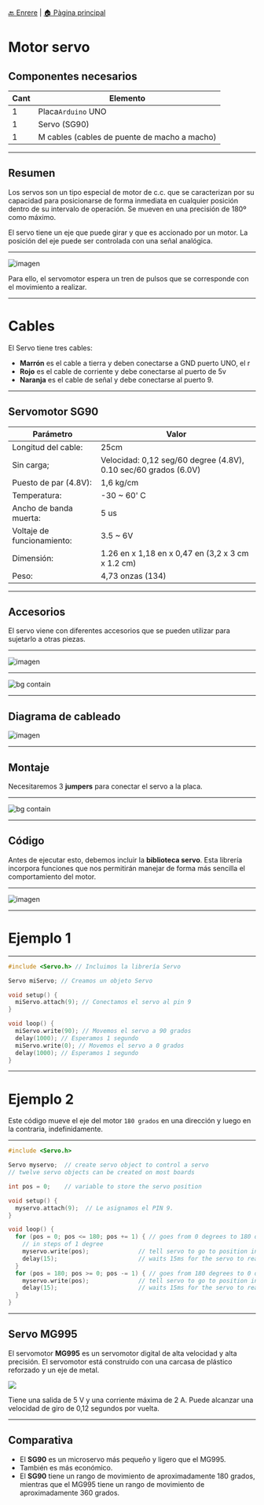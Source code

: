 [🔙 Enrere](../) | [🏠 Pàgina principal](http://danimrprofe.github.io/apuntes/)

# Motor servo

## Componentes necesarios

| Cant | Elemento                                     |
| ---- | -------------------------------------------- |
| 1    | Placa``Arduino`` UNO                         |
| 1    | Servo (SG90)                                 |
| 1    | M cables (cables de puente de macho a macho) |

---

## Resumen

Los servos son un tipo especial de motor de c.c. que se caracterizan por su capacidad para posicionarse de forma inmediata en cualquier posición dentro de su intervalo de operación. Se mueven en una precisión de 180º como máximo.


El servo tiene un eje que puede girar y que es accionado por un motor. La posición del eje puede ser controlada con una señal analógica.

---

![imagen](img/2022-11-13-13-03-54.png)

Para ello, el servomotor espera un tren de pulsos que se corresponde con el movimiento a realizar.

---

# Cables

El Servo tiene tres cables:

- **Marrón** es el cable a tierra y deben conectarse a GND puerto UNO, el r
- **Rojo** es el cable de corriente y debe conectarse al puerto de 5v
- **Naranja** es el cable de señal y debe conectarse al puerto 9.

---

## Servomotor SG90

| Parámetro                  | Valor                                                           |
| -------------------------- | --------------------------------------------------------------- |
| Longitud del cable:        | 25cm                                                            |
| Sin carga;                 | Velocidad: 0,12 seg/60 degree (4.8V), 0.10 sec/60 grados (6.0V) |
| Puesto de par (4.8V):      | 1,6 kg/cm                                                       |
| Temperatura:               | -30 ~ 60' C                                                     |
| Ancho de banda muerta:     | 5 us                                                            |
| Voltaje de funcionamiento: | 3.5 ~ 6V                                                        |
| Dimensión:                 | 1.26 en x 1,18 en x 0,47 en (3,2 x 3 cm x 1.2 cm)               |
| Peso:                      | 4,73 onzas (134)                                                |

---

## Accesorios

El servo viene con diferentes accesorios que se pueden utilizar para sujetarlo a otras piezas.

---

![imagen](media/image83.png)

---

![bg contain](media/image84.jpeg)

---

## Diagrama de cableado

![imagen](media/image85.jpeg)

---

## Montaje

Necesitaremos 3 **jumpers** para conectar el servo a la placa.

---

![bg contain](media/image86.jpeg)

---

## Código

Antes de ejecutar esto, debemos incluir la **biblioteca servo**. Esta librería incorpora funciones que nos permitirán manejar de forma más sencilla el comportamiento del motor.

---

![imagen](img/2022-10-17-15-28-13.png)

---

# Ejemplo 1

---
```c
#include <Servo.h> // Incluimos la librería Servo

Servo miServo; // Creamos un objeto Servo

void setup() {
  miServo.attach(9); // Conectamos el servo al pin 9
}

void loop() {
  miServo.write(90); // Movemos el servo a 90 grados
  delay(1000); // Esperamos 1 segundo
  miServo.write(0); // Movemos el servo a 0 grados
  delay(1000); // Esperamos 1 segundo
}
```
---
# Ejemplo 2
Este código mueve el eje del motor ``180 grados`` en una dirección y luego en la contraria, indefinidamente.

---

```c title="pruebasServo.ino"
#include <Servo.h>

Servo myservo;  // create servo object to control a servo
// twelve servo objects can be created on most boards

int pos = 0;    // variable to store the servo position

void setup() {
  myservo.attach(9);  // Le asignamos el PIN 9.
}

void loop() {
  for (pos = 0; pos <= 180; pos += 1) { // goes from 0 degrees to 180 degrees
    // in steps of 1 degree
    myservo.write(pos);              // tell servo to go to position in variable 'pos'
    delay(15);                       // waits 15ms for the servo to reach the position
  }
  for (pos = 180; pos >= 0; pos -= 1) { // goes from 180 degrees to 0 degrees
    myservo.write(pos);              // tell servo to go to position in variable 'pos'
    delay(15);                       // waits 15ms for the servo to reach the position
  }
}
```
---

## Servo MG995

El servomotor **MG995** es un servomotor digital de alta velocidad y alta precisión. El servomotor está construido con una carcasa de plástico reforzado y un eje de metal.

![](img/2023-03-07-22-21-33.png)

Tiene una salida de 5 V y una corriente máxima de 2 A. Puede alcanzar una velocidad de giro de 0,12 segundos por vuelta.

---

## Comparativa

- El **SG90** es un microservo más pequeño y ligero que el MG995.
- También es más económico.
- El **SG90** tiene un rango de movimiento de aproximadamente 180 grados, mientras que el MG995 tiene un rango de movimiento de aproximadamente 360 grados.
